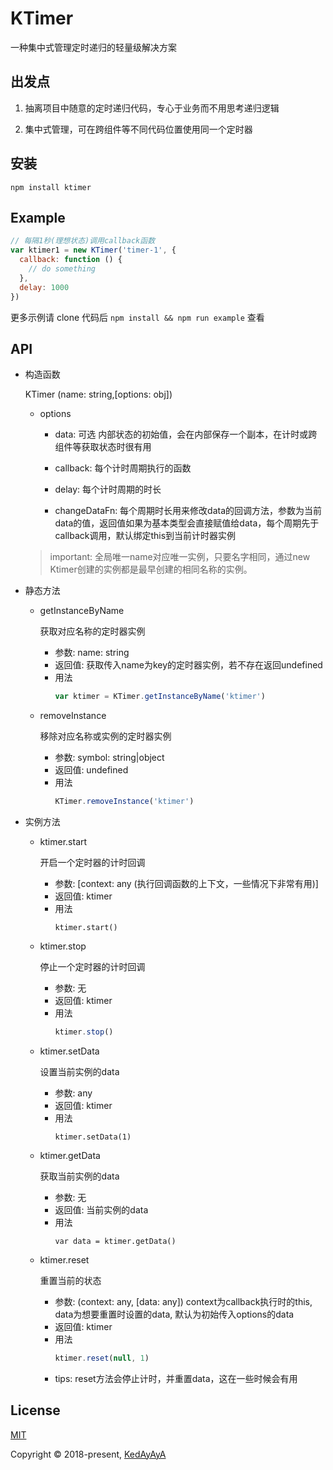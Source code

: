 # KTimer

一种集中式管理定时递归的轻量级解决方案

## 出发点

1. 抽离项目中随意的定时递归代码，专心于业务而不用思考递归逻辑

2. 集中式管理，可在跨组件等不同代码位置使用同一个定时器

## 安装

```
npm install ktimer
```

## Example

```javascript
// 每隔1秒(理想状态)调用callback函数
var ktimer1 = new KTimer('timer-1', {
  callback: function () {
    // do something
  },
  delay: 1000
})
```

更多示例请 clone 代码后 ```npm install && npm run example``` 查看

## API

- 构造函数

  KTimer (name: string,[options: obj])

  - options

    - data: 可选 内部状态的初始值，会在内部保存一个副本，在计时或跨组件等获取状态时很有用

    - callback: 每个计时周期执行的函数

    - delay: 每个计时周期的时长

    - changeDataFn: 每个周期时长用来修改data的回调方法，参数为当前data的值，返回值如果为基本类型会直接赋值给data，每个周期先于callback调用，默认绑定this到当前计时器实例

  > important: 全局唯一name对应唯一实例，只要名字相同，通过new Ktimer创建的实例都是最早创建的相同名称的实例。
- 静态方法

  - getInstanceByName
    
    获取对应名称的定时器实例
    - 参数: name: string
    - 返回值: 获取传入name为key的定时器实例，若不存在返回undefined
    - 用法
      ```javascript
      var ktimer = KTimer.getInstanceByName('ktimer')
      ```

  - removeInstance

    移除对应名称或实例的定时器实例
    - 参数: symbol: string|object
    - 返回值: undefined
    - 用法
      ```javascript
      KTimer.removeInstance('ktimer')
      ```

- 实例方法

  - ktimer.start

    开启一个定时器的计时回调
    - 参数: [context: any (执行回调函数的上下文，一些情况下非常有用)]
    - 返回值: ktimer
    - 用法
      ```javscript
      ktimer.start()
      ```

  - ktimer.stop

    停止一个定时器的计时回调
    - 参数: 无
    - 返回值: ktimer
    - 用法
      ```javascript
      ktimer.stop()
      ```

  - ktimer.setData

    设置当前实例的data
    - 参数: any
    - 返回值: ktimer
    - 用法
      ```
      ktimer.setData(1)
      ```
  
  - ktimer.getData

    获取当前实例的data
    - 参数: 无
    - 返回值: 当前实例的data
    - 用法
      ```
      var data = ktimer.getData()
      ```

  - ktimer.reset

    重置当前的状态
    - 参数: (context: any, [data: any]) context为callback执行时的this, data为想要重置时设置的data, 默认为初始传入options的data
    - 返回值: ktimer
    - 用法
      ```javascript
      ktimer.reset(null, 1)
      ```
    - tips: reset方法会停止计时，并重置data，这在一些时候会有用
## License

[MIT](http://opensource.org/licenses/MIT)

Copyright © 2018-present, [KedAyAyA](https://github.com/KedAyAyA)
